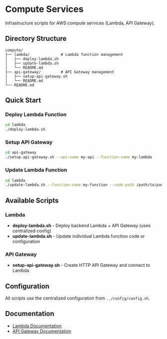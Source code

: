 # Compute Services

Infrastructure scripts for AWS compute services (Lambda, API Gateway).

## Directory Structure

```
compute/
├── lambda/              # Lambda function management
│   ├── deploy-lambda.sh
│   ├── update-lambda.sh
│   └── README.md
├── api-gateway/         # API Gateway management
│   ├── setup-api-gateway.sh
│   └── README.md
└── README.md
```

## Quick Start

### Deploy Lambda Function

```bash
cd lambda
./deploy-lambda.sh
```

### Setup API Gateway

```bash
cd api-gateway
./setup-api-gateway.sh --api-name my-api --function-name my-lambda
```

### Update Lambda Function

```bash
cd lambda
./update-lambda.sh --function-name my-function --code-path /path/to/package.zip
```

## Available Scripts

### Lambda
- **deploy-lambda.sh** - Deploy backend Lambda + API Gateway (uses centralized config)
- **update-lambda.sh** - Update individual Lambda function code or configuration

### API Gateway
- **setup-api-gateway.sh** - Create HTTP API Gateway and connect to Lambda

## Configuration

All scripts use the centralized configuration from `../config/config.sh`.

## Documentation

- [Lambda Documentation](lambda/README.md)
- [API Gateway Documentation](api-gateway/README.md)
